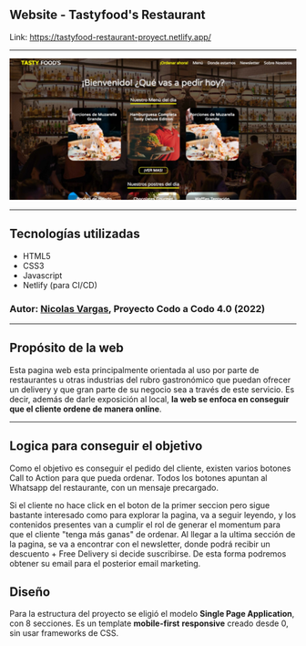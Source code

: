 ## Website - Tastyfood's Restaurant

Link: https://tastyfood-restaurant-proyect.netlify.app/

---

![Website Preview](./img/tastyfood_restaurant_preview.jpg)

---

## Tecnologías utilizadas

- HTML5
- CSS3
- Javascript
- Netlify (para CI/CD)

### Autor: [Nicolas Vargas](https://www.linkedin.com/in/nicolas-vargas-software-engineer/), Proyecto Codo a Codo 4.0 (2022)

---
## Propósito de la web

Esta pagina web esta principalmente orientada al uso por parte de restaurantes u otras industrias del rubro gastronómico que puedan ofrecer un delivery y que gran parte de su negocio sea a través de este servicio. Es decir, además de darle exposición al local, **la web se enfoca en conseguir que el cliente ordene de manera online**.

---

## Logica para conseguir el objetivo

Como el objetivo es conseguir el pedido del cliente, existen varios botones Call to Action para que pueda ordenar. Todos los botones apuntan al Whatsapp del restaurante, con un mensaje precargado.

Si el cliente no hace click en el boton de la primer seccion pero sigue bastante interesado como para explorar la pagina, va a seguir leyendo, y los contenidos presentes van a cumplir el rol de generar el momentum para que el cliente "tenga más ganas" de ordenar. Al llegar a la ultima sección de la pagina, se va a encontrar con el newsletter, donde podrá recibir un descuento + Free Delivery si decide suscribirse. De esta forma podremos obtener su email para el posterior email marketing.

## Diseño

Para la estructura del proyecto se eligió el modelo **Single Page Application**, con 8 secciones. Es un template **mobile-first** **responsive** creado desde 0, sin usar frameworks de CSS.
